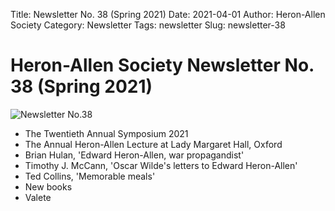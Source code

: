 Title: Newsletter No. 38 (Spring 2021)
Date: 2021-04-01
Author: Heron-Allen Society
Category: Newsletter
Tags: newsletter
Slug: newsletter-38

# Heron-Allen Society Newsletter No. 38 (Spring 2021)

![Newsletter No.38](/images/newsletters/Newsl38.jpeg)

- The Twentieth Annual Symposium 2021
- The Annual Heron-Allen Lecture at Lady Margaret Hall, Oxford
- Brian Hulan, 'Edward Heron-Allen, war propagandist'
- Timothy J. McCann, 'Oscar Wilde's letters to Edward Heron-Allen'
- Ted Collins, 'Memorable meals'
- New books
- Valete